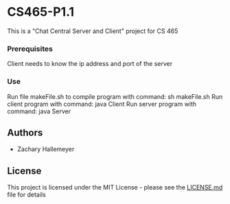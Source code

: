 # CS465-P1.1
This is a "Chat Central Server and Client" project for CS 465

### Prerequisites

Client needs to know the ip address and port of the server

### Use

Run file makeFile.sh to compile program with command: sh makeFile.sh
Run client program with command: java Client
Run server program with command: java Server

## Authors
- Zachary Hallemeyer

## License

This project is licensed under the MIT License - please see the [LICENSE.md](LICENSE.md) file for details
